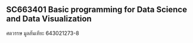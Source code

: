 ## SC663401 Basic programming for Data Science and Data Visualization 
ศตวรรษ มูลสันเทียะ 643021273-8
